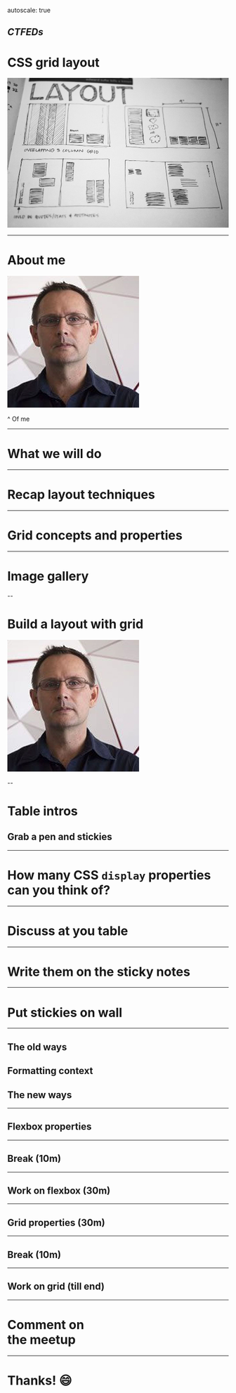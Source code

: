 autoscale: true

## *CTFEDs*
# CSS grid layout

![](content/img/layout.jpg)

---

# About me

![](content/img/justin.jpeg)

^ Of me

---

# What we will do

---

# Recap layout techniques

---

# Grid concepts and properties

---

# Image gallery

--

# Build a layout with grid

![](content/img/justin.jpeg)

--

# Table intros
## Grab a pen and stickies

---

# How many CSS `display` properties can you think of?

---

# Discuss at you table

---

# Write them on the sticky notes

---

# Put stickies on wall

---

## The old ways
## Formatting context
## The new ways

---

## Flexbox properties

---

## Break (10m)

---

## Work on flexbox (30m)

---

## Grid properties (30m)

---

## Break (10m)

---

## Work on grid (till end)

---

# Comment on<br>the meetup

---

# Thanks! :smile:
